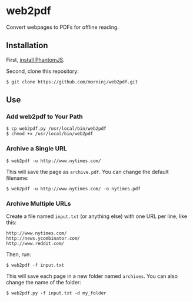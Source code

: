 # web2pdf

Convert webpages to PDFs for offline reading.

## Installation

First,  [install PhantomJS](http://phantomjs.org/download.html).

Second, clone this repository:

    $ git clone https://github.com/morninj/web2pdf.git

## Use

### Add web2pdf to Your Path

    $ cp web2pdf.py /usr/local/bin/web2pdf
    $ chmod +x /usr/local/bin/web2pdf

### Archive a Single URL

    $ web2pdf -u http://www.nytimes.com/

This will save the page as `archive.pdf`. You can change the default filename:

    $ web2pdf -u http://www.nytimes.com/ -o nytimes.pdf

### Archive Multiple URLs

Create a file named `input.txt` (or anything else) with one URL per line, like 
this:

    http://www.nytimes.com/
    http://news.ycombinator.com/
    http://www.reddit.com/

Then, run:

    $ web2pdf -f input.txt

This will save each page in a new folder named `archives`. You can also change 
the name of the folder:

    $ web2pdf.py -f input.txt -d my_folder

